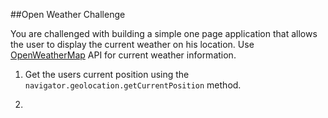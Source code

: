 ##Open Weather Challenge

You are challenged with building a simple one page application that allows the user to display the current weather on his location. Use [OpenWeatherMap](http://openweathermap.org/) API for current weather information. 





1. Get the users current position using the `navigator.geolocation.getCurrentPosition` method.

2. 
